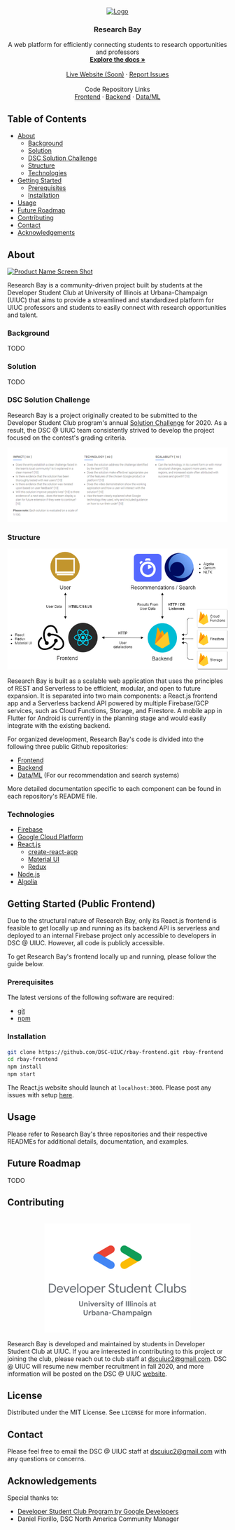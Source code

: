 <!-- PROJECT LOGO -->
<br />
<p align="center">
  <a href="https://github.com/DSC-UIUC/research-bay">
    <img src="images/logo.png" alt="Logo" width="80" height="80">
  </a>

  <h3 align="center">Research Bay</h3>

  <p align="center">
    A web platform for efficiently connecting students to research opportunities and professors
    <br />
    <a href="https://github.com/DSC-UIUC/research-bay"><strong>Explore the docs »</strong></a>
    <br />
    <br />
    <a href="">Live Website (Soon)</a>
    ·
    <a href="https://github.com/DSC-UIUC/research-bay/issues">Report Issues</a>
    <br />
    <br />
    Code Repository Links
    <br />
    <a href="https://github.com/DSC-UIUC/rbay-frontend">Frontend</a>
    ·
    <a href="https://github.com/DSC-UIUC/rbay-backend">Backend</a>
    ·
    <a href="https://github.com/DSC-UIUC/rbay-data-ml">Data/ML</a>
  </p>
</p>


## Table of Contents

* [About](#about)
  * [Background](#background)
  * [Solution](#solution)
  * [DSC Solution Challenge](#dsc-solution-challenge)
  * [Structure](#structure)
  * [Technologies](#technologies)
* [Getting Started](#getting-started)
  * [Prerequisites](#prerequisites)
  * [Installation](#installation)
* [Usage](#usage)
* [Future Roadmap](#future-roadmap)
* [Contributing](#contributing)
* [Contact](#contact)
* [Acknowledgements](#acknowledgements)


## About

[![Product Name Screen Shot][product-screenshot]](https://example.com)

Research Bay is a community-driven project built by students at the Developer Student Club at University of Illinois at Urbana-Champaign (UIUC) that aims to provide a streamlined and standardized platform for UIUC professors and students to easily connect with research opportunities and talent.

### Background

TODO

### Solution

TODO

### DSC Solution Challenge

Research Bay is a project originally created to be submitted to the Developer Student Club program's annual [Solution Challenge](https://events.withgoogle.com/dsc-solution-challenge/) for 2020. As a result, the DSC @ UIUC team consistently strived to develop the project focused on the contest's grading criteria.

<p align="center">
  <a href="https://events.withgoogle.com/dsc-solution-challenge">
    <img src="images/dsc_criteria.PNG" alt="DSC Solution Challenge Criteria">
  </a>
</p>


### Structure

<p align="center">
  <img src="images/rbay_diagram.png" alt="Research Bay Diagram">
</p>

Research Bay is built as a scalable web application that uses the principles of REST and Serverless to be efficient, modular, and open to future expansion. It is separated into two main components: a React.js frontend app and a Serverless backend API powered by multiple Firebase/GCP services, such as Cloud Functions, Storage, and Firestore. A mobile app in Flutter for Android is currently in the planning stage and would easily integrate with the existing backend.

For organized development, Research Bay's code is divided into the following three public Github repositories:

* [Frontend](https://github.com/DSC-UIUC/rbay-frontend)
* [Backend](https://github.com/DSC-UIUC/rbay-backend)
* [Data/ML](https://github.com/DSC-UIUC/rbay-data-ml) (For our recommendation and search systems)

More detailed documentation specific to each component can be found in each repository's README file.

### Technologies

* [Firebase](https://firebase.google.com/)
* [Google Cloud Platform](https://cloud.google.com/)
* [React.js](https://reactjs.org/)
  * [create-react-app](https://github.com/facebook/create-react-app)
  * [Material UI](https://material-ui.com/)
  * [Redux](https://redux.js.org/)
* [Node.js](https://nodejs.org/en/)
* [Algolia](https://www.algolia.com/)


## Getting Started (Public Frontend)

Due to the structural nature of Research Bay, only its React.js frontend is feasible to get locally up and running as its backend API is serverless and deployed to an internal Firebase project only accessible to developers in DSC @ UIUC. However, all code is publicly accessible.

To get Research Bay's frontend locally up and running, please follow the guide below.

### Prerequisites

The latest versions of the following software are required:
* [git](https://git-scm.com/downloads)
* [npm](https://www.npmjs.com/get-npm)

### Installation
 
```sh
git clone https://github.com/DSC-UIUC/rbay-frontend.git rbay-frontend
cd rbay-frontend
npm install
npm start
```

The React.js website should launch at `localhost:3000`. Please post any issues with setup [here](https://github.com/DSC-UIUC/rbay-frontend/issues).

## Usage

Please refer to Research Bay's three repositories and their respective READMEs for additional details, documentation, and examples.

<!-- ROADMAP -->
## Future Roadmap

TODO

## Contributing

<p align="center">
  <br />
  <img src="images/dscuiuc_logo.png" alt="DSC at UIUC" height="250" width="auto">
  <br />
</p>

Research Bay is developed and maintained by students in Developer Student Club at UIUC. If you are interested in contributing to this project or joining the club, please reach out to club staff at [dscuiuc2@gmail.com](mailto:dscuiuc2@gmail.com). DSC @ UIUC will resume new member recruitment in fall 2020, and more information will be posted on the DSC @ UIUC [website](bit.ly/dscuiuc).

<!-- LICENSE -->
## License

Distributed under the MIT License. See `LICENSE` for more information.

<!-- CONTACT -->
## Contact

Please feel free to email the DSC @ UIUC staff at [dscuiuc2@gmail.com](mailto:dscuiuc2@gmail.com) with any questions or concerns.

<!-- ACKNOWLEDGEMENTS -->
## Acknowledgements

Special thanks to:

* [Developer Student Club Program by Google Developers](https://developers.google.com/community/dsc)
* Daniel Fiorillo, DSC North America Community Manager

[product-screenshot]: images/screenshot.png
